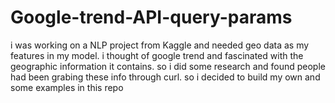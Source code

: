 # Google-trend-API-query-params
i was working on a NLP project from Kaggle and needed geo data as my features in my model. i thought of google trend and fascinated with the geographic information it contains. so i did some research and found people had been grabing these info through curl. so i decided to build my own and some examples in this repo
